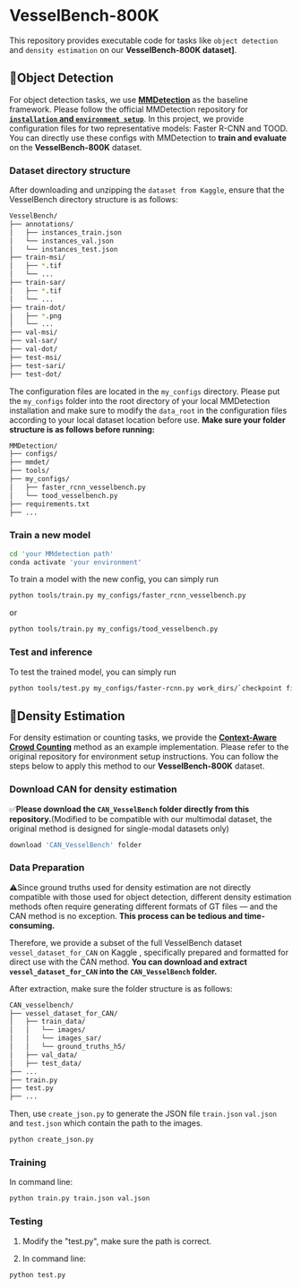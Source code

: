 # VesselBench-800K

This repository provides executable code for tasks like `object detection` and `density estimation` on our **VesselBench-800K dataset]**.

## 🚀Object Detection

For object detection tasks, we use **[MMDetection](https://github.com/open-mmlab/mmdetection)** as the baseline framework. Please follow the official MMDetection repository for **[`installation` and `environment setup`](https://mmdetection.readthedocs.io/en/latest/get_started.html)**. In this project, we provide configuration files for two representative models: Faster R-CNN and TOOD. You can directly use these configs with MMDetection to **train and evaluate** on the **VesselBench-800K** dataset.

### Dataset directory structure
After downloading and unzipping the `dataset from Kaggle`, ensure that the VesselBench directory structure is as follows:
```bash
VesselBench/
├── annotations/
│   ├── instances_train.json
│   └── instances_val.json
│   └── instances_test.json
├── train-msi/
│   ├── *.tif
│   └── ...
├── train-sar/
│   ├── *.tif
│   └── ...
├── train-dot/
│   ├── *.png
│   └── ...
├── val-msi/
├── val-sar/
├── val-dot/
├── test-msi/
├── test-sari/
├── test-dot/
```

The configuration files are located in the `my_configs` directory. Please put the `my_configs` folder into the root directory of your local MMDetection installation and make sure to modify the `data_root` in the configuration files according to your local dataset location before use.
**Make sure your folder structure is as follows before running:**
```bash
MMDetection/
├── configs/
├── mmdet/
├── tools/
├── my_configs/
│   ├── faster_rcnn_vesselbench.py
│   └── tood_vesselbench.py
├── requirements.txt
├── ...
```

### Train a new model
```bash
cd 'your MMdetection path'
conda activate 'your environment'
```
To train a model with the new config, you can simply run
```bash
python tools/train.py my_configs/faster_rcnn_vesselbench.py
```
or 
```bash
python tools/train.py my_configs/tood_vesselbench.py
```

### Test and inference
To test the trained model, you can simply run
```bash
python tools/test.py my_configs/faster-rcnn.py work_dirs/`checkpoint file`
```

## 🚀Density Estimation

For density estimation or counting tasks, we provide the **[Context-Aware Crowd Counting](https://github.com/weizheliu/Context-Aware-Crowd-Counting)** method as an example implementation. Please refer to the original repository for environment setup instructions. You can follow the steps below to apply this method to our **VesselBench-800K** dataset.

### Download CAN for density estimation 
✅**Please download the `CAN_VesselBench` folder directly from this repository.**(Modified to be compatible with our multimodal dataset, the original method is designed for single-modal datasets only)
```bash
download 'CAN_VesselBench' folder
```

### Data Preparation 
⚠️Since ground truths used for density estimation are not directly compatible with those used for object detection, different density estimation methods often require generating different formats of GT files — and the CAN method is no exception. **This process can be tedious and time-consuming.**

Therefore, we provide a subset of the full VesselBench dataset `vessel_dataset_for_CAN` on Kaggle , specifically prepared and formatted for direct use with the CAN method. **You can download and extract `vessel_dataset_for_CAN` into the `CAN_VesselBench` folder.**

After extraction, make sure the folder structure is as follows:

```bash
CAN_vesselbench/
├── vessel_dataset_for_CAN/
│   ├── train_data/
│   │   └── images/
│   │   └── images_sar/
│   │   └── ground_truths_h5/
│   ├── val_data/
│   ├── test_data/
├── ...
├── train.py
├── test.py
├── ...
```

Then, use `create_json.py` to generate the JSON file `train.json` `val.json` and `test.json` which contain the path to the images.
```bash
python create_json.py
```


### Training
In command line:
```bash
python train.py train.json val.json
```

### Testing
1.  Modify the "test.py", make sure the path is correct.

2.  In command line:

```bash
python test.py
```



